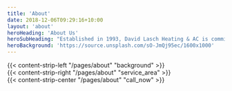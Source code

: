 ```yaml
---
title: 'About'
date: 2018-12-06T09:29:16+10:00
layout: 'about'
heroHeading: 'About Us'
heroSubHeading: "Established in 1993, David Lasch Heating & AC is committed to provide ultimate comfort for residences and light commercial properties."
heroBackground: 'https://source.unsplash.com/sO-JmQj95ec/1600x1000'
---
```


<div>
{{< content-strip-left "/pages/about" "background" >}}
</div>
<div>
{{< content-strip-right "/pages/about" "service_area" >}}
</div>
<div>
{{< content-strip-center "/pages/about" "call_now" >}}
</div>
